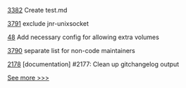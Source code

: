 
[3382](https://github.com/hyperledger/fabric/pull/3382) Create test.md

[3791](https://github.com/hyperledger/besu/pull/3791) exclude jnr-unixsocket

[48](https://github.com/hyperledger/firefly-helm-charts/pull/48) Add necessary config for allowing extra volumes

[3790](https://github.com/hyperledger/besu/pull/3790) separate list for non-code maintainers

[2178](https://github.com/hyperledger/iroha/pull/2178) [documentation] #2177: Clean up gitchangelog output


[See more >>>](https://start-here.hyperledger.org/pull-requests)
